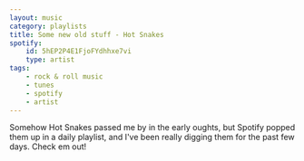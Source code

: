 ```yaml
---
layout: music
category: playlists
title: Some new old stuff - Hot Snakes
spotify:
    id: 5hEP2P4E1FjoFYdhhxe7vi
    type: artist
tags:
    - rock & roll music
    - tunes
    - spotify
    - artist
---
```


Somehow Hot Snakes passed me by in the early oughts, but Spotify popped them up in a daily playlist, and I've been really digging them for the past few days. Check em out!